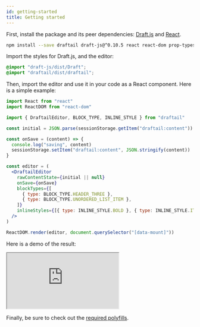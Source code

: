 ```yaml
---
id: getting-started
title: Getting started
---
```


First, install the package and its peer dependencies: [Draft.js](https://draftjs.org/) and [React](https://reactjs.org/).

```sh
npm install --save draftail draft-js@^0.10.5 react react-dom prop-types
```

Import the styles for Draft.js, and the editor:

```scss
@import "draft-js/dist/Draft";
@import "draftail/dist/draftail";
```

Then, import the editor and use it in your code as a React component. Here is a simple example:

```jsx
import React from "react"
import ReactDOM from "react-dom"

import { DraftailEditor, BLOCK_TYPE, INLINE_STYLE } from "draftail"

const initial = JSON.parse(sessionStorage.getItem("draftail:content"))

const onSave = (content) => {
  console.log("saving", content)
  sessionStorage.setItem("draftail:content", JSON.stringify(content))
}

const editor = (
  <DraftailEditor
    rawContentState={initial || null}
    onSave={onSave}
    blockTypes={[
      { type: BLOCK_TYPE.HEADER_THREE },
      { type: BLOCK_TYPE.UNORDERED_LIST_ITEM },
    ]}
    inlineStyles={[{ type: INLINE_STYLE.BOLD }, { type: INLINE_STYLE.ITALIC }]}
  />
)

ReactDOM.render(editor, document.querySelector("[data-mount]"))
```

Here is a demo of the result:

<iframe src="https://demo.draftail.org/examples/iframe.html?selectedKind=Draftail&selectedStory=Simple" class="iframe iframe--docs-200"></iframe>

Finally, be sure to check out the [required polyfills](BrowserSupport.md).

